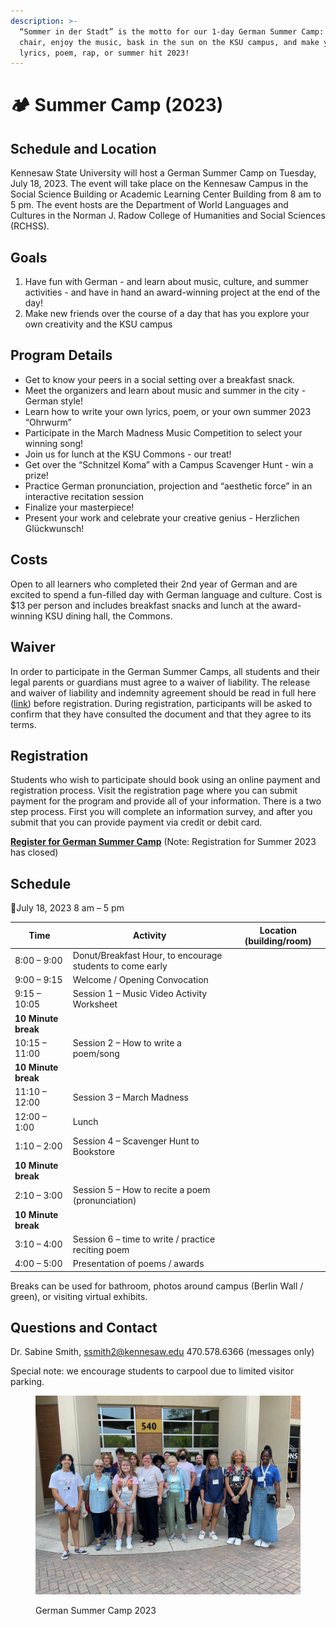 ```yaml
---
description: >-
  “Sommer in der Stadt” is the motto for our 1-day German Summer Camp: Pull up a
  chair, enjoy the music, bask in the sun on the KSU campus, and make your own
  lyrics, poem, rap, or summer hit 2023!
---
```


# 🏕 Summer Camp (2023)

## Schedule and Location <a href="#block-34e659e3e01b4ba18e803db077b02001" id="block-34e659e3e01b4ba18e803db077b02001"></a>

Kennesaw State University will host a German Summer Camp on Tuesday, July 18, 2023. The event will take place on the Kennesaw Campus in the Social Science Building or Academic Learning Center Building from 8 am to 5 pm. The event hosts are the Department of World Languages and Cultures in the Norman J. Radow College of Humanities and Social Sciences (RCHSS).

## **Goals** <a href="#block-8c84985d71174da8a110248abf507fff" id="block-8c84985d71174da8a110248abf507fff"></a>

1. Have fun with German - and learn about music, culture, and summer activities - and have in hand an award-winning project at the end of the day!
2. Make new friends over the course of a day that has you explore your own creativity and the KSU campus

## **Program Details** <a href="#block-04947dbabb2145049c87fdbed3c600ce" id="block-04947dbabb2145049c87fdbed3c600ce"></a>

* Get to know your peers in a social setting over a breakfast snack.
* Meet the organizers and learn about music and summer in the city - German style!
* Learn how to write your own lyrics, poem, or your own summer 2023 “Ohrwurm”
* Participate in the March Madness Music Competition to select your winning song!
* Join us for lunch at the KSU Commons - our treat!
* Get over the “Schnitzel Koma” with a Campus Scavenger Hunt - win a prize!
* Practice German pronunciation, projection and “aesthetic force” in an interactive recitation session
* Finalize your masterpiece!
* Present your work and celebrate your creative genius - Herzlichen Glückwunsch!

## Costs <a href="#block-117d2ff7277d40c695e907210b7caffc" id="block-117d2ff7277d40c695e907210b7caffc"></a>

Open to all learners who completed their 2nd year of German and are excited to spend a fun-filled day with German language and culture. Cost is $13 per person and includes breakfast snacks and lunch at the award-winning KSU dining hall, the Commons.

## Waiver <a href="#block-067a096be89a48789a99ea4069dc6529" id="block-067a096be89a48789a99ea4069dc6529"></a>

In order to participate in the German Summer Camps, all students and their legal parents or guardians must agree to a waiver of liability. The release and waiver of liability and indemnity agreement should be read in full here ([link](https://protectingminors.kennesaw.edu/docs/KSU%20Minors%20Waiver%20and%20Release.pdf)) before registration. During registration, participants will be asked to confirm that they have consulted the document and that they agree to its terms.

## Registration <a href="#block-276ee53ab07f49ed81240d13a723e5fd" id="block-276ee53ab07f49ed81240d13a723e5fd"></a>

Students who wish to participate should book using an online payment and registration process. Visit the registration page where you can submit payment for the program and provide all of your information. There is a two step process. First you will complete an information survey, and after you submit that you can provide payment via credit or debit card.

[**Register for German Summer Camp**](https://whop.com/ksu-german-studies) (Note: Registration for Summer 2023 has closed)

## Schedule <a href="#block-8b2e1afa236f46a09e5cbf6c77b2e737" id="block-8b2e1afa236f46a09e5cbf6c77b2e737"></a>

📅July 18, 2023 8 am – 5 pm

| **Time**            | **Activity**                                              | **Location (building/room)** |
| ------------------- | --------------------------------------------------------- | ---------------------------- |
| 8:00 – 9:00         | Donut/Breakfast Hour, to encourage students to come early |                              |
| 9:00 – 9:15         | Welcome / Opening Convocation                             |                              |
| 9:15 – 10:05        | Session 1 – Music Video Activity Worksheet                |                              |
| **10 Minute break** |                                                           |                              |
| 10:15 – 11:00       | Session 2 – How to write a poem/song                      |                              |
| **10 Minute break** |                                                           |                              |
| 11:10 – 12:00       | Session 3 – March Madness                                 |                              |
| 12:00 – 1:00        | Lunch                                                     |                              |
| 1:10 – 2:00         | Session 4 – Scavenger Hunt to Bookstore                   |                              |
| **10 Minute break** |                                                           |                              |
| 2:10 – 3:00         | Session 5 – How to recite a poem (pronunciation)          |                              |
| **10 Minute break** |                                                           |                              |
| 3:10 – 4:00         | Session 6 – time to write / practice reciting poem        |                              |
| 4:00 – 5:00         | Presentation of poems / awards                            |                              |

Breaks can be used for bathroom, photos around campus (Berlin Wall / green), or visiting virtual exhibits.

## **Questions and Contact** <a href="#block-c0a54e47f558449caa9a321b46d3a2af" id="block-c0a54e47f558449caa9a321b46d3a2af"></a>

Dr. Sabine Smith, [ssmith2@kennesaw.edu](mailto:ssmith2@kennesaw.edu) 470.578.6366 (messages only)

Special note: we encourage students to carpool due to limited visitor parking.

<figure><img src="../.gitbook/assets/Camp.Commons.2.jpg" alt=""><figcaption><p>German Summer Camp 2023</p></figcaption></figure>
